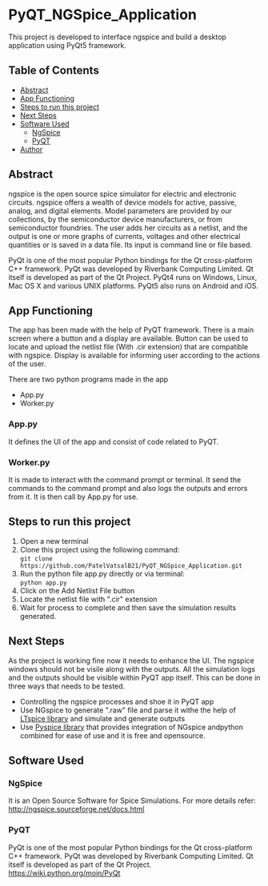 # PyQT_NGSpice_Application
This project is developed to interface ngspice and build a desktop application using PyQt5 framework.

## Table of Contents
- [Abstract](#abstract)
- [App Functioning](#app-functioning)
- [Steps to run this project](#steps-to-run-this-project)
- [Next Steps](#next-steps)
- [Software Used](#software-used)
  * [NgSpice](#ngspice)
  * [PyQT](#pyqt)
- [Author](#author)


## Abstract
ngspice is the open source spice simulator for electric and electronic circuits. ngspice offers a wealth of device models for active, passive, analog, and digital elements. Model parameters are provided by our collections, by the semiconductor device manufacturers, or from semiconductor foundries. The user adds her circuits as a netlist, and the output is one or more graphs of currents, voltages and other electrical quantities or is saved in a data file. Its input is command line or file based.

PyQt is one of the most popular Python bindings for the Qt cross-platform C++ framework. PyQt was developed by Riverbank Computing Limited. Qt itself is developed as part of the Qt Project. PyQt4 runs on Windows, Linux, Mac OS X and various UNIX platforms. PyQt5 also runs on Android and iOS.

## App Functioning

The app has been made with the help of PyQT framework. There is a main screen where a button and a display are available. Button can be used to locate and upload the netlist file (With .cir extension) that are compatible with ngspice. Display is available for informing user according to the actions of the user.

There are two python programs made in the app
- App.py
- Worker.py

### App.py
It defines the UI of the app and consist of code related to PyQT.

### Worker.py
It is made to interact with the command prompt or terminal. It send the commands to the command prompt and also logs the outputs and errors from it. It is then call by App.py for use.

## Steps to run this project
1. Open a new terminal
2. Clone this project using the following command:</br>
```git clone https://github.com/PatelVatsalB21/PyQT_NGSpice_Application.git```</br>
3. Run the python file app.py directly or via terminal:</br>
```python app.py```</br>
4. Click on the Add Netlist File button</br>
5. Locate the netlist file with ".cir" extension
6. Wait for process to complete and then save the simulation results generated.

## Next Steps
 As the project is working fine now it needs to enhance the UI. The ngspice windows should not be visile along with the outputs. All the simulation logs and the outputs should be visible within PyQT app itself. This can be done in three ways that needs to be tested.
 - Controlling the ngspice processes and shoe it in PyQT app
 - Use NGspice to generate ".raw" file and parse it withe the help of [LTspice library](https://pypi.org/project/ltspice/) and simulate and generate outputs
 - Use [Pyspice library](https://pyspice.fabrice-salvaire.fr/releases/v1.4/overview.html#:~:text=PySpice%20is%20an%20open%20source,by%20the%20Sandia%20National%20Laboratories.) that provides integration of NGspice andpython combined for ease of use and it is free and opensource.

## Software Used

### NgSpice
It is an Open Source Software for Spice Simulations. For more details refer:
</br>
http://ngspice.sourceforge.net/docs.html

### PyQT
PyQt is one of the most popular Python bindings for the Qt cross-platform C++ framework. PyQt was developed by Riverbank Computing Limited. Qt itself is developed as part of the Qt Project. 
</br>
https://wiki.python.org/moin/PyQt








